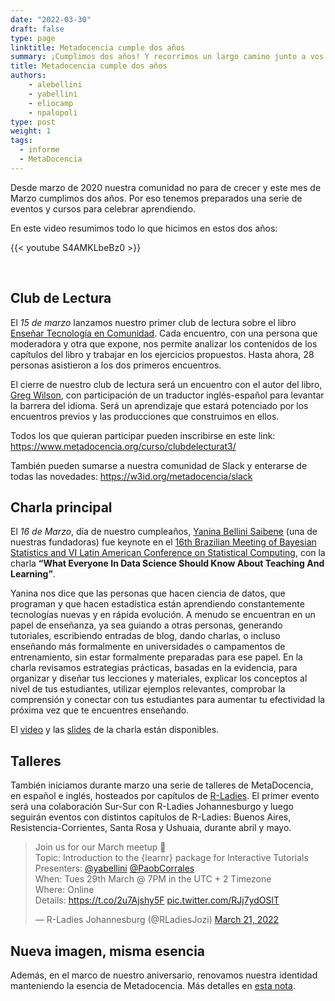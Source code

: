 ```yaml
---
date: "2022-03-30"
draft: false
type: page
linktitle: Metadocencia cumple dos años
summary: ¡Cumplimos dos años! Y recorrimos un largo camino junto a vos. Lo repasamos acá
title: Metadocencia cumple dos años
authors: 
    - alebellini
    - yabellini
    - eliocamp
    - npalopoli
type: post
weight: 1
tags: 
  - informe
  - MetaDocencia 
---
```


Desde marzo de 2020 nuestra comunidad no para de crecer y este mes de Marzo cumplimos dos años. Por eso tenemos preparados una serie de eventos y cursos para celebrar aprendiendo.

En este video resumimos todo lo que hicimos en estos dos años:


{{< youtube S4AMKLbeBz0 >}}


</br>

## Club de Lectura

El _15 de marzo_ lanzamos nuestro primer club de lectura sobre el libro [Enseñar Tecnología en Comunidad](https://teachtogether.tech/es/index.html). Cada encuentro, con una persona que moderadora y otra que expone, nos permite analizar los contenidos de los capítulos del libro y trabajar en los ejercicios propuestos. Hasta ahora, 28 personas asistieron a los dos primeros encuentros.


El cierre de nuestro club de lectura será un encuentro con el autor del libro, [Greg Wilson](https://third-bit.com/), con participación de un traductor inglés-español para levantar la barrera del idioma. Será un aprendizaje que estará potenciado por los encuentros previos y las producciones que construimos en ellos.


Todos los que quieran participar pueden inscribirse en este link: https://www.metadocencia.org/curso/clubdelecturat3/

También pueden sumarse a nuestra comunidad de Slack y enterarse de todas las novedades: https://w3id.org/metadocencia/slack

## Charla principal

El _16 de Marzo_, día de nuestro cumpleaños, [Yanina Bellini Saibene](https://yabellini.netlify.app/) (una de nuestras fundadoras) fue keynote en el [16th Brazilian Meeting of Bayesian Statistics and VI Latin American Conference on Statistical Computing](https://eventos.galoa.com.br/ebeb-lacsc-2022/calendar/activity/5189?lang=en), con la charla __“What Everyone In Data Science Should Know About Teaching And Learning”__.

Yanina nos dice que las personas que hacen ciencia de datos, que programan y que hacen estadística están aprendiendo constantemente tecnologías nuevas y en rápida evolución. A menudo se encuentran en un papel de enseñanza, ya sea guiando a otras personas, generando tutoriales, escribiendo entradas de blog, dando charlas, o incluso enseñando más formalmente en universidades o campamentos de entrenamiento, sin estar formalmente preparadas para ese papel. En la charla revisamos estrategias prácticas, basadas en la evidencia, para organizar y diseñar tus lecciones y materiales, explicar los conceptos al nivel de tus estudiantes, utilizar ejemplos relevantes, comprobar la comprensión y conectar con tus estudiantes para aumentar tu efectividad la próxima vez que te encuentres enseñando. 

El [video](https://eventos.galoa.com.br/ebeb-lacsc-2022/calendar/activity/5189?lang=en) y las [slides](https://docs.google.com/presentation/d/1uTqCx5DOJcajs_cmK2-2PuUCK0wBAg4fyrCUGnLdy5Y/edit?usp=sharing) de la charla están disponibles.

## Talleres

También iniciamos durante marzo una serie de talleres de MetaDocencia, en español e inglés, hosteados por capítulos de [R-Ladies](https://rladies.org/).  El primer evento será una colaboración Sur-Sur con R-Ladies Johannesburgo y luego seguirán eventos con distintos capítulos de R-Ladies: Buenos Aires, Resistencia-Corrientes, Santa Rosa y Ushuaia, durante abril y mayo.

<blockquote class="twitter-tweet"><p lang="en" dir="ltr">Join us for our March meetup 🎉<br>Topic: Introduction to the {learnr} package for Interactive Tutorials<br>Presenters: <a href="https://twitter.com/yabellini?ref_src=twsrc%5Etfw">@yabellini</a> <a href="https://twitter.com/PaobCorrales?ref_src=twsrc%5Etfw">@PaobCorrales</a> <br>When: Tues 29th March @ 7PM in the UTC + 2 Timezone<br>Where: Online<br>Details: <a href="https://t.co/2u7Ajshy5F">https://t.co/2u7Ajshy5F</a> <a href="https://t.co/RJj7ydOSlT">pic.twitter.com/RJj7ydOSlT</a></p>&mdash; R-Ladies Johannesburg (@RLadiesJozi) <a href="https://twitter.com/RLadiesJozi/status/1505916289562386436?ref_src=twsrc%5Etfw">March 21, 2022</a></blockquote> <script async src="https://platform.twitter.com/widgets.js" charset="utf-8"></script> 


## Nueva imagen, misma esencia

Además, en el marco de nuestro aniversario, renovamos nuestra identidad manteniendo la esencia de Metadocencia.  Más detalles en [esta nota](https://www.metadocencia.org/post/identidad_visual/).

